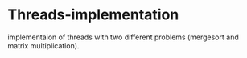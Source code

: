 # Threads-implementation
implementaion of threads with two different problems (mergesort and matrix multiplication).
